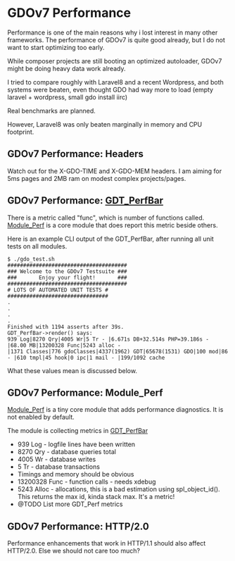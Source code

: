 # GDOv7 Performance

Performance is one of the main reasons why i lost interest in many other frameworks.
The performance of GDOv7 is quite good already,
but I do not want to start optimizing too early.

While composer projects are still booting an optimized autoloader, GDOv7 might be doing heavy data work already.

I tried to compare roughly with Laravel8 and a recent Wordpress,
and both systems were beaten, even thought GDO had way more to load (empty laravel + wordpress, small gdo install iirc)

Real benchmarks are planned.

However, Laravel8 was only beaten marginally in memory and CPU footprint.

## GDOv7 Performance: Headers

Watch out for the X-GDO-TIME and X-GDO-MEM headers.
I am aiming for 5ms pages and 2MB ram on modest complex projects/pages.

## GDOv7 Performance: [GDT_PerfBar](../GDO/Perf/GDT_PerfBar.php)

There is a metric called "func",
which is number of functions called.
[Module_Perf](../GDO/Perf/)
is a core module that does report this metric beside others.

Here is an example CLI output of the GDT_PerfBar,
after running all unit tests on all modules.

    $ ./gdo_test.sh
    ######################################
    ### Welcome to the GDOv7 Testsuite ###
    ###       Enjoy your flight!       ###
    ######################################
    # LOTS OF AUTOMATED UNIT TESTS #
    ################################
    .
    .
    .
    .
    Finished with 1194 asserts after 39s.
    GDT_PerfBar->render() says:
    939 Log|8270 Qry|4005 Wr|5 Tr - |6.671s DB+32.514s PHP=39.186s - |68.00 MB|13200328 Func|5243 alloc - |1371 Classes|776 gdoClasses|4337(1962) GDT|65678(1531) GDO|100 mod|86 langfs
    - |610 tmpl|45 hook|0 ipc|1 mail - |199/1092 cache

What these values mean is discussed below.

## GDOv7 Performance: Module_Perf

[Module_Perf](../GDO/Perf/Module_Perf.php) is a tiny core module that adds performance diagnostics. It is not enabled by default.

The module is collecting metrics in
[GDT_PerfBar](../GDO/Perf/GDT_PerfBar.php)

- 939 Log - logfile lines have been written
- 8270 Qry - database queries total
- 4005 Wr - database writes
- 5 Tr - database transactions
- Timings and memory should be obvious
- 13200328 Func - function calls - needs xdebug
- 5243 Alloc - allocations, this is a bad estimation using spl_object_id(). This returns the max id, kinda stack max. It's a metric!
- @TODO List more GDT_Perf metrics

## GDOv7 Performance: HTTP/2.0

Performance enhancements that work in HTTP/1.1 should also affect HTTP/2.0. Else we should not care too much?
